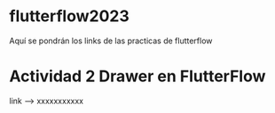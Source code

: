 # flutterflow2023
Aquí se pondrán los links de las practicas de flutterflow

# Actividad 2 Drawer en FlutterFlow
link --> xxxxxxxxxxx
